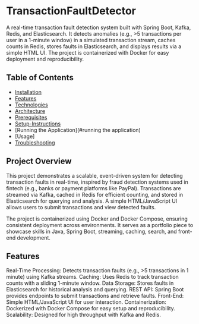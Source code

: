 # TransactionFaultDetector
A real-time transaction fault detection system built with Spring Boot, Kafka, Redis, and Elasticsearch. It detects anomalies (e.g., >5 transactions per user in a 1-minute window) in a simulated transaction stream, caches counts in Redis, stores faults in Elasticsearch, and displays results via a simple HTML UI. The project is containerized with Docker for easy deployment and reproducibility.

## Table of Contents
- [Installation](#installation)
- [Features](#features)
- [Technologies](#technologies)
- [Architecture](#architecture)
- [Prerequisites](#prerequisites)
- [Setup-Instructions](#setup-instructions)
- [Running the Application](#running the application)
- [Usage]
- [Troubleshooting](troubleshooting)

## Project Overview

This project demonstrates a scalable, event-driven system for detecting transaction faults in real-time, inspired by fraud detection systems used in fintech (e.g., banks or payment platforms like PayPal). Transactions are streamed via Kafka, cached in Redis for efficient counting, and stored in Elasticsearch for querying and analysis. A simple HTML/JavaScript UI allows users to submit transactions and view detected faults.

The project is containerized using Docker and Docker Compose, ensuring consistent deployment across environments. It serves as a portfolio piece to showcase skills in Java, Spring Boot, streaming, caching, search, and front-end development.

## Features

Real-Time Processing: Detects transaction faults (e.g., >5 transactions in 1 minute) using Kafka streams.
Caching: Uses Redis to track transaction counts with a sliding 1-minute window.
Data Storage: Stores faults in Elasticsearch for historical analysis and querying.
REST API: Spring Boot provides endpoints to submit transactions and retrieve faults.
Front-End: Simple HTML/JavaScript UI for user interaction.
Containerization: Dockerized with Docker Compose for easy setup and reproducibility.
Scalability: Designed for high throughput with Kafka and Redis.
